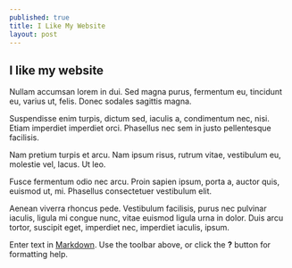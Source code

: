 ```yaml
---
published: true
title: I Like My Website
layout: post
---
```


## I like my website

Nullam accumsan lorem in dui. Sed magna purus, fermentum eu, tincidunt eu, varius ut, felis. Donec sodales sagittis magna.

Suspendisse enim turpis, dictum sed, iaculis a, condimentum nec, nisi. Etiam imperdiet imperdiet orci. Phasellus nec sem in justo pellentesque facilisis.

Nam pretium turpis et arcu. Nam ipsum risus, rutrum vitae, vestibulum eu, molestie vel, lacus. Ut leo.

Fusce fermentum odio nec arcu. Proin sapien ipsum, porta a, auctor quis, euismod ut, mi. Phasellus consectetuer vestibulum elit.

Aenean viverra rhoncus pede. Vestibulum facilisis, purus nec pulvinar iaculis, ligula mi congue nunc, vitae euismod ligula urna in dolor. Duis arcu tortor, suscipit eget, imperdiet nec, imperdiet iaculis, ipsum.

Enter text in [Markdown](http://daringfireball.net/projects/markdown/). Use the toolbar above, or click the **?** button for formatting help.
